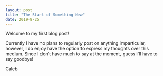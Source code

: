 ```yaml
---
layout: post
title: "The Start of Something New"
date: 2019-8-25
---
```


Welcome to my first blog post! 

Currently I have no plans to regularly post on anything imparticular, however,
I do enjoy have the option to express my thoughts over this medium. Since I don't
have much to say at the moment, guess I'll have to say goodbye!

Caleb
